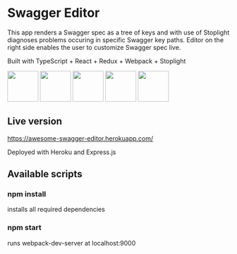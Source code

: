 # Swagger Editor
This app renders a Swagger spec as a tree of keys and with use of Stoplight diagnoses problems occuring in specific Swagger key paths. Editor on the right side enables the user to customize Swagger spec live.  
  
Built with TypeScript + React + Redux + Webpack + Stoplight

<div>
<img src="https://hackr.io/tutorials/typescript/logo-typescript.svg?ver=1550646462" width="70" height="70">
<img src="https://www.shareicon.net/download/2016/07/08/117367_logo.ico" width="70" height="70">
<img src="https://d2eip9sf3oo6c2.cloudfront.net/tags/images/000/000/386/square_256/redux.png" width="70" height="70">
<img src="https://webpack.js.org/assets/icon-square-small-slack.png" width="70" height="70">
<img src="https://s3.amazonaws.com/totem_production/assets/logos/10721/asset_table/mark_light_bg.png?1441669496" width="70" height="70">
</div>

## Live version 
https://awesome-swagger-editor.herokuapp.com/  
  
Deployed with Heroku and Express.js

## Available scripts

### npm install
installs all required dependencies
### npm start
runs webpack-dev-server at localhost:9000

